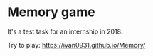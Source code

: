 # Memory game

It's a test task for an internship in 2018.

Try to play: https://ivan0931.github.io/Memory/
